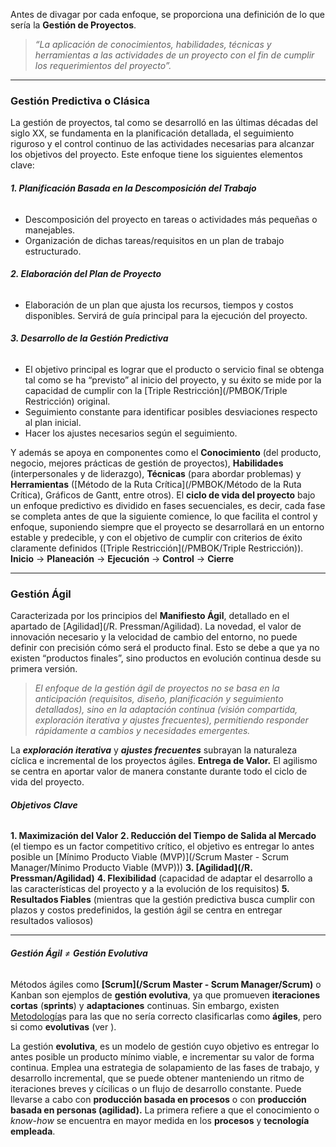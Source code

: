 Antes de divagar por cada enfoque, se proporciona una definición de lo que sería la **Gestión de Proyectos**.
> *“La aplicación de conocimientos, habilidades, técnicas y herramientas a las actividades de un proyecto con el fin de cumplir los requerimientos del proyecto”.*
****
### **Gestión Predictiva o Clásica**
La gestión de proyectos, tal como se desarrolló en las últimas décadas del siglo XX, se fundamenta en la planificación detallada, el seguimiento riguroso y el control continuo de las actividades necesarias para alcanzar los objetivos del proyecto. Este enfoque tiene los siguientes elementos clave:
###### **1. Planificación Basada en la Descomposición del Trabajo**
- Descomposición del proyecto en tareas o actividades más pequeñas o manejables.
- Organización de dichas tareas/requisitos en un plan de trabajo estructurado.
###### **2. Elaboración del Plan de Proyecto**
- Elaboración de un plan que ajusta los recursos, tiempos y costos disponibles. Servirá de guía principal para la ejecución del proyecto.
###### **3. Desarrollo de la Gestión Predictiva**
- El objetivo principal es lograr que el producto o servicio final se obtenga tal como se ha “previsto” al inicio del proyecto, y su éxito se mide por la capacidad de cumplir con la [Triple Restricción](/PMBOK/Triple Restricción) original.
- Seguimiento constante para identificar posibles desviaciones respecto al plan inicial.
- Hacer los ajustes necesarios según el seguimiento.

Y además se apoya en componentes como el **Conocimiento** (del producto, negocio, mejores prácticas de gestión de proyectos), **Habilidades** (interpersonales y de liderazgo), **Técnicas** (para abordar problemas) y **Herramientas** ([Método de la Ruta Crítica](/PMBOK/Método de la Ruta Crítica), Gráficos de Gantt, entre otros).
El **ciclo de vida del proyecto** bajo un enfoque predictivo es dividido en fases secuenciales, es decir, cada fase se completa antes de que la siguiente comience, lo que facilita el control y enfoque, suponiendo siempre que el proyecto se desarrollará en un entorno estable y predecible, y con el objetivo de cumplir con criterios de éxito claramente definidos ([Triple Restricción](/PMBOK/Triple Restricción)).
**Inicio** → **Planeación** → **Ejecución** → **Control** → **Cierre**
****
### **Gestión Ágil**
Caracterizada por los principios del **Manifiesto Ágil**, detallado en el apartado de [Agilidad](/R. Pressman/Agilidad).
La novedad, el valor de innovación necesario y la velocidad de cambio del entorno, no puede definir con precisión cómo será el producto final. Esto se debe a que ya no existen “productos finales”, sino productos en evolución continua desde su primera versión.
> *El enfoque de la gestión ágil de proyectos no se basa en la anticipación (requisitos, diseño, planificación y seguimiento detallados), sino en la adaptación continua (visión compartida, exploración iterativa y ajustes frecuentes), permitiendo responder rápidamente a cambios y necesidades emergentes.*

La ***exploración iterativa*** y ***ajustes frecuentes*** subrayan la naturaleza cíclica e incremental de los proyectos ágiles.
**Entrega de Valor.** El agilismo se centra en aportar valor de manera constante durante todo el ciclo de vida del proyecto.
###### **Objetivos Clave**
**1. Maximización del Valor**
**2. Reducción del Tiempo de Salida al Mercado** (el tiempo es un factor competitivo crítico, el objetivo es entregar lo antes posible un [Mínimo Producto Viable (MVP)](/Scrum Master - Scrum Manager/Mínimo Producto Viable (MVP)))
**3. [Agilidad](/R. Pressman/Agilidad)**
**4. Flexibilidad** (capacidad de adaptar el desarrollo a las características del proyecto y a la evolución de los requisitos)
**5. Resultados Fiables** (mientras que la gestión predictiva busca cumplir con plazos y costos predefinidos, la gestión ágil se centra en entregar resultados valiosos)
****
###### **Gestión Ágil** $\neq$ **Gestión Evolutiva**
Métodos ágiles como **[Scrum](/Scrum Master - Scrum Manager/Scrum)** o Kanban son ejemplos de **gestión evolutiva**, ya que promueven **iteraciones** **cortas** (**sprints**) y **adaptaciones** continuas. Sin embargo, existen [Metodología](/assets/Metodología)s para las que no sería correcto clasificarlas como **ágiles**, pero si como **evolutivas** (ver ).

La gestión **evolutiva**, es un modelo de gestión cuyo objetivo es entregar lo antes posible un producto mínimo viable, e incrementar su valor de forma continua. Emplea una estrategia de solapamiento de las fases de trabajo, y desarrollo incremental, que se puede obtener manteniendo un ritmo de iteraciones breves y cícilicas o un flujo de desarrollo constante. Puede llevarse a cabo con **producción basada en procesos** o con **producción basada en personas (agilidad).** La primera refiere a que el conocimiento o *know-how* se encuentra en mayor medida en los **procesos** y **tecnología empleada**.